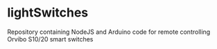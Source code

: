 # lightSwitches
Repository containing NodeJS and Arduino code for remote controlling Orvibo S10/20 smart switches
